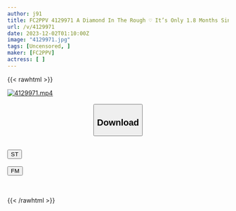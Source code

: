 ```yaml
---
author: j91
title: FC2PPV 4129971 A Diamond In The Rough ♡ It’s Only 1.8 Months Since I Graduated From J/K Who Came To Tokyo From Tokushima. Imio-Chan ♪ A Simple And Innocent Woman. Creampie Twice In Noko ♡
url: /v/4129971
date: 2023-12-02T01:10:00Z
image: "4129971.jpg"
tags: [Uncensored, ]
maker: [FC2PPV]
actress: [ ]
---
```



{{< rawhtml >}}

<div class="video" data-videoid="28or37xO2BtZMRr">
    <a href="javascript:;">
        <img src="/v/4129971/4129971.jpg" width="WIDTH" height="HEIGHT" alt="4129971.mp4" loading="lazy">
    </a>
</div>

<script type="text/javascript" src="https://j91.asia/asset/on-demand-st.js"></script>

<br>
  <link rel="stylesheet" href="https://j91.asia/asset/bs5.css">
  
  <center>
  <button class="btn btn-primary" type="button" data-bs-toggle="collapse" data-bs-target=".multi-collapse" aria-expanded="false" aria-controls="multiCollapseExample1 multiCollapseExample2"><h2>Download</h2></button></center>
</p>
<div class="row">
  <div class="col">
    <div class="collapse multi-collapse" id="multiCollapseExample1">
      <div class="card card-body">
	      	      <br>
<div class="buttons">  
<a href="https://streamtape.to/v/28or37xO2BtZMRr" target="_blank"><button class="btn-hover color-3"><i class="fa fa-download"></i> ST</button></a></div>
    </div>
  </div>
</div>
  <div class="col">
    <div class="collapse multi-collapse" id="multiCollapseExample2">
      <div class="card card-body">
	      <br>
<div class="buttons">
    <a href="https://filemoon.sx/d/owztcxbq37oj" target="_blank"><button class="btn-hover color-8"><i class="fa fa-download"></i> FM</button></a></div>
<br><br>
      </div>
    </div>
  </div>
</div>

{{< /rawhtml >}}